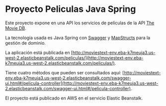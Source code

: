 
# Proyecto Peliculas Java Spring

Este proyecto expone en una API los servicios de películas de la API [The Movie DB](https://www.themoviedb.org/).

La tecnología usada es Java Spring con [Swagger](https://swagger.io/) y [MapStructs](https://mapstruct.org/) para la gestión de dominio.

La aplicación está publicada en [http://moviestext-env.eba-k7meuja3.us-west-2.elasticbeanstalk.com/peliculas/](http://moviestext-env.eba-k7meuja3.us-west-2.elasticbeanstalk.com/peliculas/). 

Tiene cuatro métodos que pueden ser consultados aquí: [http://moviestext-env.eba-k7meuja3.us-west-2.elasticbeanstalk.com/swagger-ui.html#/pelicula-controller](http://moviestext-env.eba-k7meuja3.us-west-2.elasticbeanstalk.com/swagger-ui.html#/pelicula-controller).

El proyecto está publicado en AWS en el servicio Elastic Beanstalk.